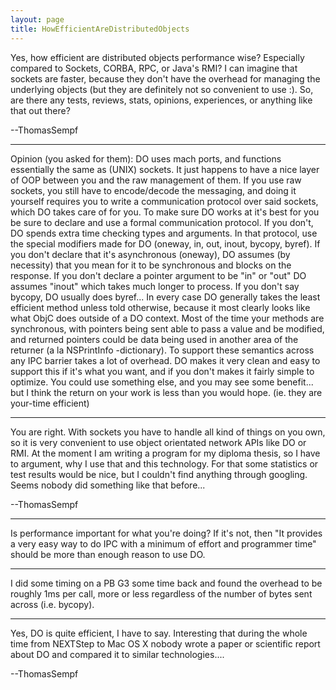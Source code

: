 ```yaml
---
layout: page
title: HowEfficientAreDistributedObjects
---
```


Yes, how efficient are distributed objects performance wise? Especially compared to Sockets, CORBA, RPC, or Java's RMI? I can imagine that sockets are faster, because they don't have the overhead for managing the underlying objects (but they are definitely not so convenient to use :). So, are there any tests, reviews, stats, opinions, experiences, or anything like that out there?

--ThomasSempf

----

Opinion (you asked for them): DO uses mach ports, and functions essentially the same as (UNIX) sockets.  It just happens to have a nice layer of OOP between you and the raw management of them.  If you use raw sockets, you still have to encode/decode the messaging, and doing it yourself requires you to write a communication protocol over said sockets, which DO takes care of for you.  To make sure DO works at it's best for you be sure to declare and use a formal communication protocol.  If you don't, DO spends extra time checking types and arguments.  In that protocol, use the special modifiers made for DO (oneway, in, out, inout, bycopy, byref).  If you don't declare that it's  asynchronous (oneway), DO assumes (by necessity) that you mean for it to be synchronous and blocks on the response.  If you don't declare a pointer argument to be "in" or "out" DO assumes "inout" which takes much longer to process.  If you don't say bycopy, DO usually does byref...  In every case DO generally takes the least efficient method unless told otherwise, because it most clearly looks like what ObjC does outside of a DO context.  Most of the time your methods are synchronous, with pointers being sent able to pass a value and be modified, and returned pointers could be data being used in another area of the returner (a la NSPrintInfo -dictionary).   To support these semantics across any IPC barrier takes a lot of overhead.  DO makes it very clean and easy to support this if it's what you want, and if you don't makes it fairly simple to optimize.  You could use something else, and you may see some benefit... but I think the return on your work is less than you would hope.  (ie. they are your-time efficient)

----

You are right. With sockets you have to handle all kind of things on you own, so it is very convenient to use object orientated network APIs like DO or RMI. At the moment I am writing a program for my diploma thesis, so I have to argument, why I use that and this technology. For that some statistics or test results would be nice, but I couldn't find anything through googling. Seems nobody did something like that before...

--ThomasSempf

----

Is performance important for what you're doing? If it's not, then "It provides a very easy way to do IPC with a minimum of effort and programmer time" should be more than enough reason to use DO.

----

I did some timing on a PB G3 some time back and found the overhead to be roughly 1ms per call, more or less regardless of the number of bytes sent across (i.e. bycopy).

----

Yes, DO is quite efficient, I have to say. Interesting that during the whole time from NEXTStep to Mac OS X nobody wrote a paper or scientific report about DO and compared it to similar technologies....

--ThomasSempf

